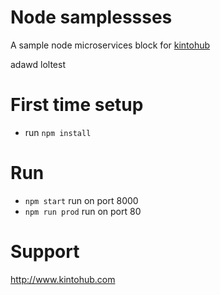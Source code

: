 # Node samplessses

A sample node microservices block for [kintohub](http://kintohub.com)


adawd  loltest

# First time setup

* run `npm install`


# Run

* `npm start` run on port 8000
* `npm run prod` run on port 80

# Support

http://www.kintohub.com
